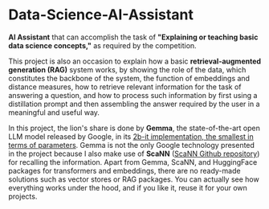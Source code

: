 # Data-Science-AI-Assistant

**AI Assistant** that can accomplish the task of **"Explaining or teaching basic data science concepts,"** as required by the competition.

This project is also an occasion to explain how a basic **retrieval-augmented generation (RAG)** system works, by showing the role of the data, which constitutes the backbone of the system, the function of embeddings and distance measures, how to retrieve relevant information for the task of answering a question, and how to process such information by first using a distillation prompt and then assembling the answer required by the user in a meaningful and useful way.

In this project, the lion's share is done by **Gemma**, the state-of-the-art open LLM model released by Google, in its <U>2b-it implementation, the smallest in terms of parameters</U>. Gemma is not the only Google technology presented in the project because I also make use of **ScaNN** ([ScaNN Github repository](https://github.com/google-research/google-research/tree/master/scann)) for recalling the information. Apart from Gemma, ScaNN, and HuggingFace packages for transformers and embeddings, there are no ready-made solutions such as vector stores or RAG packages. You can actually see how everything works under the hood, and if you like it, reuse it for your own projects.
